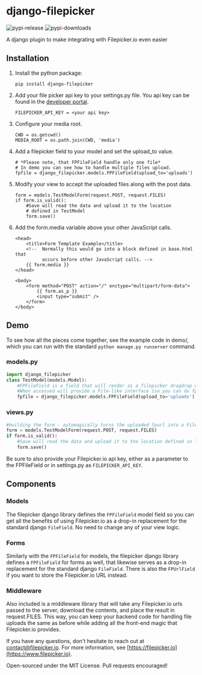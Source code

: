 django-filepicker
=================
![pypi-release](https://pypip.in/version/django-filepicker/badge.svg)
![pypi-downloads](https://pypip.in/download/django-filepicker/badge.svg)

A django plugin to make integrating with Filepicker.io even easier

## Installation

  1.  Install the python package:

          pip install django-filepicker

  2.  Add your file picker api key to your settings.py file. You api key can be
  found in the [developer portal](https://developers.inkfilepicker.com/apps/).

          FILEPICKER_API_KEY = <your api key>

  3.  Configure your media root.

          CWD = os.getcwd()
          MEDIA_ROOT = os.path.join(CWD, 'media')

  3.  Add a filepicker field to your model and set the upload_to value.

          # *Please note, that FPFileField handle only one file*
          # In demo you can see how to handle multiple files upload.
          fpfile = django_filepicker.models.FPFileField(upload_to='uploads')

  4.  Modify your view to accept the uploaded files along with the post data.

          form = models.TestModelForm(request.POST, request.FILES)
          if form.is_valid():
              #Save will read the data and upload it to the location
              # defined in TestModel
              form.save()

  5.  Add the form.media variable above your other JavaScript calls.

          <head>
              <title>Form Template Example</title>
              <!--  Normally this would go into a block defined in base.html that
                    occurs before other JavaScript calls. -->
              {{ form.media }}
          </head>

          <body>
              <form method="POST" action="/" enctype="multipart/form-data">
                  {{ form.as_p }}
                  <input type="submit" />
              </form>
          </body>

## Demo
To see how all the pieces come together, see the example code in demo/, which you can run with the standard
`python manage.py runserver` command.

### models.py
```python
import django_filepicker
class TestModel(models.Model):
    #FPFileField is a field that will render as a filepicker dragdrop widget, but
    #When accessed will provide a File-like interface (so you can do fpfile.read(), for instance)
    fpfile = django_filepicker.models.FPFileField(upload_to='uploads')
```

### views.py
```python
#building the form - automagically turns the uploaded fpurl into a File object
form = models.TestModelForm(request.POST, request.FILES)
if form.is_valid():
    #Save will read the data and upload it to the location defined in TestModel
    form.save()
```

Be sure to also provide your Filepicker.io api key, either as a parameter to the FPFileField or in settings.py as `FILEPICKER_API_KEY`.

## Components
### Models
The filepicker django library defines the `FPFileField` model field so you can get all the benefits of using Filepicker.io as a drop-in replacement for the standard django `FileField`. No need to change any of your view logic.

### Forms
Similarly with the `FPFileField` for models, the filepicker django library defines a `FPFileField` for forms as well, that likewise serves as a drop-in replacement for the standard django `FileField`. There is also the `FPUrlField` if you want to store the Filepicker.io URL instead.

### Middleware
Also included is a middleware library that will take any Filepicker.io urls passed to the server, download the contents, and place the result in request.FILES. This way, you can keep your backend code for handling file uploads the same as before while adding all the front-end magic that Filepicker.io provides.

If you have any questions, don't hesitate to reach out at [contact@filepicker.io](mailto:contact@filepicker.io). For more information, see [https://filepicker.io](https://www.filepicker.io).

Open-sourced under the MIT License. Pull requests encouraged!
